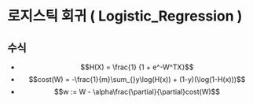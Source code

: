 # 로지스틱 회귀 ( Logistic_Regression )

## 수식

- $$H(X) = \frac{1}  {1 + e^-W^TX}$$
- $$cost(W) = -\frac{1}{m}\sum_{}y\log(H(x)) + (1-y)(\log(1-H(x)))$$
- $$w := W - \alpha\frac{\partial}{\partial}cost(W)$$
